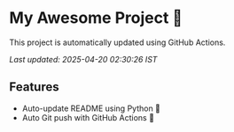 # My Awesome Project 🚀

This project is automatically updated using GitHub Actions.

_Last updated: 2025-04-20 02:30:26 IST_

## Features
- Auto-update README using Python 🐍
- Auto Git push with GitHub Actions 🤖
